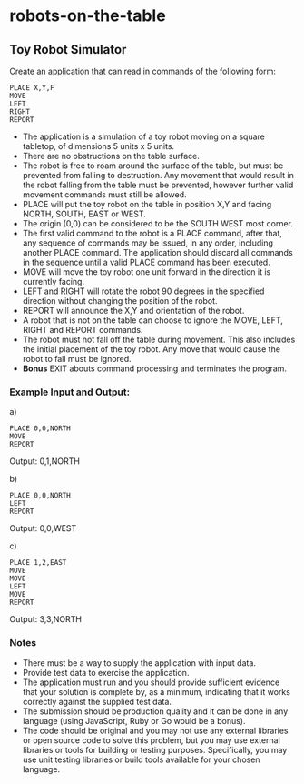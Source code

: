 # robots-on-the-table

## Toy Robot Simulator

Create an application that can read in commands of the following form:

```
PLACE X,Y,F
MOVE
LEFT
RIGHT
REPORT
```

* The application is a simulation of a toy robot moving on a square tabletop, of dimensions 5 units x 5 units.
* There are no obstructions on the table surface.
* The robot is free to roam around the surface of the table, but must be prevented from falling to destruction. Any movement that would result in the robot falling from the table must be prevented, however further valid movement commands must still be allowed.
* PLACE will put the toy robot on the table in position X,Y and facing NORTH, SOUTH, EAST or WEST.
* The origin (0,0) can be considered to be the SOUTH WEST most corner.
* The first valid command to the robot is a PLACE command, after that, any sequence of commands may be issued, in any order, including another PLACE command. The application should discard all commands in the sequence until a valid PLACE command has been executed.
* MOVE will move the toy robot one unit forward in the direction it is currently facing.
* LEFT and RIGHT will rotate the robot 90 degrees in the specified direction without changing the position of the robot.
* REPORT will announce the X,Y and orientation of the robot.
* A robot that is not on the table can choose to ignore the MOVE, LEFT, RIGHT and REPORT commands.
* The robot must not fall off the table during movement. This also includes the initial placement of the toy robot. Any move that would cause the robot to fall must be ignored.
* __Bonus__ EXIT abouts command processing and terminates the program.

### Example Input and Output:

a)
```
PLACE 0,0,NORTH
MOVE
REPORT
```

Output: 0,1,NORTH

b)

```
PLACE 0,0,NORTH
LEFT
REPORT
```

Output: 0,0,WEST

c)

```
PLACE 1,2,EAST
MOVE
MOVE
LEFT
MOVE
REPORT
```

Output: 3,3,NORTH

### Notes

- There must be a way to supply the application with input data.
- Provide test data to exercise the application.
- The application must run and you should provide sufficient evidence that your solution is complete by, as a minimum, indicating that it works correctly against the supplied test data.
- The submission should be production quality and it can be done in any language (using JavaScript, Ruby or Go would be a bonus).
- The code should be original and you may not use any external libraries or open source code to solve this problem, but you may use external libraries or tools for building or testing purposes. Specifically, you may use unit testing libraries or build tools available for your chosen language.
